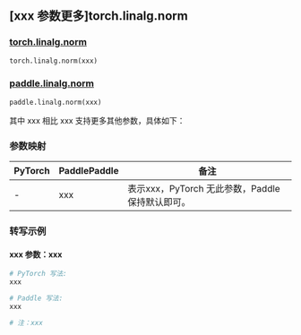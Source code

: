 ## [xxx 参数更多]torch.linalg.norm

### [torch.linalg.norm](https://pytorch.org/docs/1.13/generated/torch.linalg.norm.html#torch.linalg.norm)

```python
torch.linalg.norm(xxx)
```

### [paddle.linalg.norm](https://www.paddlepaddle.org.cn/documentation/docs/zh/api/paddle/linalg/norm_cn.html)

```python
paddle.linalg.norm(xxx)
```

其中 xxx 相比 xxx 支持更多其他参数，具体如下：

### 参数映射

| PyTorch | PaddlePaddle | 备注 |
| ------- | ------------ | ---- |
|    -    |    xxx    | 表示xxx，PyTorch 无此参数，Paddle 保持默认即可。 |

### 转写示例

#### xxx 参数：xxx
``` python
# PyTorch 写法:
xxx

# Paddle 写法:
xxx

# 注：xxx
```
